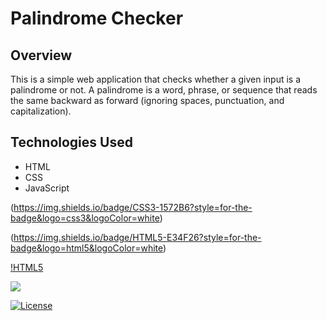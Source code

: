 # Palindrome Checker

## Overview
This is a simple web application that checks whether a given input is a palindrome or not. A palindrome is a word, phrase, or sequence that reads the same backward as forward (ignoring spaces, punctuation, and capitalization).

## Technologies Used
- HTML
- CSS
- JavaScript

(https://img.shields.io/badge/CSS3-1572B6?style=for-the-badge&logo=css3&logoColor=white)

(https://img.shields.io/badge/HTML5-E34F26?style=for-the-badge&logo=html5&logoColor=white)

[!HTML5](https://img.shields.io/badge/JavaScript-323330?style=for-the-badge&logo=javascript&logoColor=F7DF1E)

<img src="{[BadgeURLHere](https://img.shields.io/badge/JavaScript-323330?style=for-the-badge&logo=javascript&logoColor=F7DF1E)https://img.shields.io/badge/JavaScript-323330?style=for-the-badge&logo=javascript&logoColor=F7DF1E}" />

[![License](https://img.shields.io/badge/license-MIT-blue.svg)](LICENSE.md)
